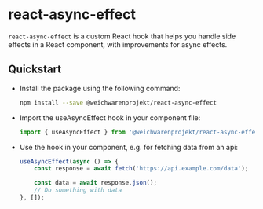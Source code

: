 # react-async-effect

`react-async-effect` is a custom React hook that helps you handle side effects in a React component, with improvements for async effects.

## Quickstart

- Install the package using the following command:
    ```bash
    npm install --save @weichwarenprojekt/react-async-effect
    ```
- Import the useAsyncEffect hook in your component file:
    ```ts
    import { useAsyncEffect } from '@weichwarenprojekt/react-async-effect';
    ```
- Use the hook in your component, e.g. for fetching data from an api:
    ```ts
    useAsyncEffect(async () => {
        const response = await fetch('https://api.example.com/data');

        const data = await response.json();
        // Do something with data
    }, []);
    ```


